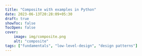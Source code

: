 ```yaml
---
title: "Composite with examples in Python"
date: 2023-06-13T20:28:09+05:30
draft: true
showToc: false
TocOpen: false
cover:
    image: img/composite.png
    alt: "composite"
tags: ["fundamentals", "low-level-design", "design patterns"]
---
```


